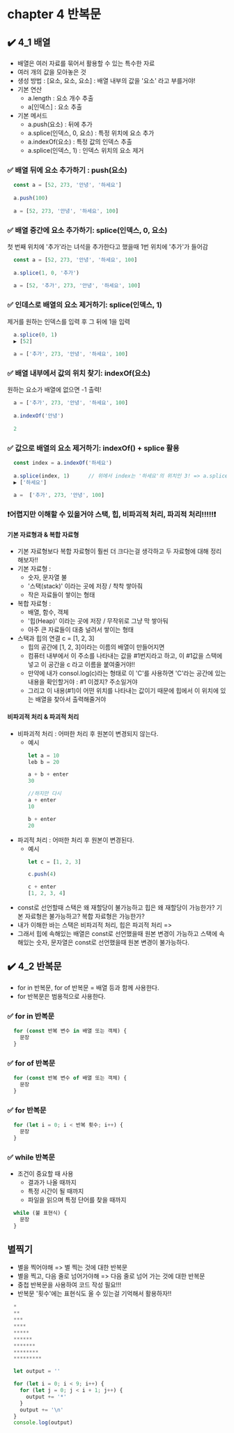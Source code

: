 # chapter 4 반복문
## :heavy_check_mark: 4_1 배열
- 배열은 여러 자료를 묶어서 활용할 수 있는 특수한 자료
- 여러 개의 값을 모아놓은 것
- 생성 방법 : [요소, 요소, 요소] : 배열 내부의 값을 '요소' 라고 부를거야!
- 기본 연산
  - a.length : 요소 개수 추출
  - a[인덱스] : 요소 추출
- 기본 메서드
  - a.push(요소) : 뒤에 추가
  - a.splice(인덱스, 0, 요소) : 특정 위치에 요소 추가
  - a.indexOf(요소) : 특정 값의 인덱스 추출
  - a.splice(인덱스, 1) : 인덱스 위치의 요소 제거

### ✅ 배열 뒤에 요소 추가하기 : push(요소)
```javaScript
  const a = [52, 273, '안녕', '하세요']
  
  a.push(100)
  
  a = [52, 273, '안녕', '하세요', 100]
```
### ✅ 배열 중간에 요소 추가하기: splice(인덱스, 0, 요소)
첫 번째 위치에 '추가'라는 녀석을 추가한다고 했을때 1번 위치에 '추가'가 들어감
```javaScript
  const a = [52, 273, '안녕', '하세요', 100]
  
  a.splice(1, 0, '추가')
  
  a = [52, '추가', 273, '안녕', '하세요', 100]
```
### ✅ 인데스로 배열의 요소 제거하기: splice(인덱스, 1)
제거를 원하는 인덱스를 입력 후 그 뒤에 1을 입력
```javaScript
  a.splice(0, 1)
  ▶️ [52]
  
  a = ['추가', 273, '안녕', '하세요', 100]  
```
### ✅ 배열 내부에서 값의 위치 찾기: indexOf(요소)
원하는 요소가 배열에 없으면 -1 출력!
```javaScript
  a = ['추가', 273, '안녕', '하세요', 100]  
  
  a.indexOf('안녕')
  
  2
```
### ✅ 값으로 배열의 요소 제거하기: indexOf() + splice 활용
```javaScript
  const index = a.indexOf('하세요')
  
  a.splice(index, 1)      // 위에서 index는 '하세요'의 위치인 3! => a.splice(3, 1)과 동일한 의미
  ▶️ ['하세요']
  
  a =  ['추가', 273, '안녕', 100]  
```

### ❗어렵지만 이해할 수 있을거야 스택, 힙, 비파괴적 처리, 파괴적 처리!!!!!❗
#### 기본 자료형과 & 복합 자료형
- 기본 자료형보다 복합 자료형이 훨씬 더 크다는걸 생각하고 두 자료형에 대해 정리해보자!!
- 기본 자료형 :
  - 숫자, 문자열 불
  - '스택(stack)' 이라는 곳에 저장 / 착착 쌓아줘
  - 작은 자료들이 쌓이는 형태
- 복합 자료형 : 
  - 배열, 함수, 객체
  - '힙(Heap)' 이라는 곳에 저장 / 무작위로 그냥 막 쌓아둬
  - 아주 큰 자료들이 대충 널려서 쌓이는 형태
- 스택과 힙의 연결 c = [1, 2, 3]
  - 힙의 공간에 [1, 2, 3]이라는 이름의 배열이 만들어지면
  - 컴퓨터 내부에서 이 주소를 나타내는 값을 #1번지라고 하고, 이 #1값을 스택에 넣고 이 공간을 c 라고 이름을 붙여줄거야!!
  - 만약에 내가 consol.log(c)라는 형태로 이 'C'를 사용하면 'C'라는 공간에 있는 내용을 확인할거야 : #1 이겠지? 주소일거야
  - 그리고 이 내용(#1)이 어떤 위치를 나타내는 값이기 때문에 힙에서 이 위치에 있는 배열을 찾아서 출력해줄거야
#### 비파괴적 처리 & 파괴적 처리
- 비파괴적 처리 : 어떠한 처리 후 원본이 변경되지 않는다.  
  - 예시
    ```javaScript
    let a = 10
    leb b = 20
    
    a + b + enter
    30
    
    //하지만 다시
    a + enter
    10
    
    b + enter
    20    
    ```
- 파괴적 처리 : 어떠한 처리 후 원본이 변경된다. 
  - 예시
    ```javaScript
    let c = [1, 2, 3]
    
    c.push(4)
    
    c + enter
    [1, 2, 3, 4]
    ```
- const로 선언할때 스택은 왜 재할당이 불가능하고 힙은 왜 재할당이 가능한가?  기본 자료형은 불가능하고? 복합 자료형은 가능한가?
- 내가 이해한 바는 스택은 비파괴적 처리, 힙은 파괴적 처리 => 
- 그래서 힙에 속해있는 배열은 const로 선언했을때 원본 변경이 가능하고 스택에 속해있는 숫자, 문자열은 const로 선언했을때 원본 변경이 불가능하다.


## :heavy_check_mark: 4_2 반복문
- for in 반복문, for of 반복문 = 배열 등과 함께 사용한다. 
- for 반복문은 범용적으로 사용한다. 
### ✅ for in 반복문
  ```javaScript
    for (const 반복 변수 in 배열 또는 객체) {
      문장 
    }
  ```
### ✅ for of 반복문
  ```javaScript
    for (const 반복 변수 of 배열 또는 객체) {
      문장 
    }
  ```
### ✅ for 반복문
  ```javaScript
    for (let i = 0; i < 반복 횟수; i++) {
      문장
    }
  ```
### ✅ while 반복문
- 조건이 중요할 때 사용
  - 결과가 나올 때까지
  - 특정 시간이 될 때까지
  - 파일을 읽으며 특정 단어를 찾을 때까지
```javaScript
  while (불 표현식) {
    문장
  }
```

## 별찍기 
- 별을 찍어야해 => 별 찍는 것에 대한 반복문
- 별을 찍고, 다음 줄로 넘어가야해 => 다음 줄로 넘어 가는 것에 대한 반복문
- 중첩 반복문을 사용하여 코드 작성 필요!!!
- 반복문 '횟수'에는 표현식도 올 수 있는걸 기억해서 활용하자!!
```javaScript
  *
  **
  ***
  ****
  *****
  ******
  *******
  ********
  *********

  let output = ''

  for (let i = 0; i < 9; i++) {
    for (let j = 0; j < i + 1; j++) {
      output += '*'
    }
    output += '\n'
  }
  console.log(output)
```
